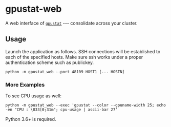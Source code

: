 gpustat-web
===========

A web interface of [`gpustat`][gpustat] --- consolidate across your cluster.


Usage
-----

Launch the application as follows. SSH connections will be established to each of the specified hosts.
Make sure ssh works under a proper authentication scheme such as publickey.

```
python -m gpustat_web --port 48109 HOST1 [... HOSTN]
```

### More Examples

To see CPU usage as well:

```
python -m gpustat_web --exec 'gpustat --color --gpuname-width 25; echo -en "CPU : \033[0;31m"; cpu-usage | ascii-bar 27'
```


Python 3.6+ is required.


[gpustat]: https://github.com/wookayin/gpustat/
